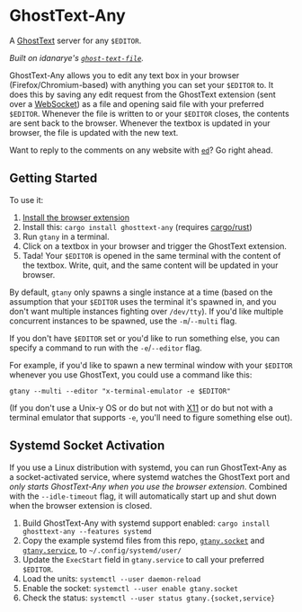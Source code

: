 # GhostText-Any

A [GhostText](https://github.com/GhostText/GhostText) server for any `$EDITOR`.

_Built on idanarye's [`ghost-text-file`](https://github.com/idanarye/ghost-text-file)._

GhostText-Any allows you to edit any text box in your browser (Firefox/Chromium-based) with anything you can set your `$EDITOR` to.
It does this by saving any edit request from the GhostText extension (sent over a [WebSocket](https://developer.mozilla.org/en-US/docs/Web/API/WebSockets_API)) as a file and opening said file with your preferred `$EDITOR`. Whenever the file is written to or your `$EDITOR` closes, the contents are sent back to the browser. Whenever the textbox is updated in your browser, the file is updated with the new text.

Want to reply to the comments on any website with [`ed`](https://www.gnu.org/fun/jokes/ed-msg.html)? Go right ahead.

## Getting Started

To use it:
1. [Install the browser extension](https://github.com/GhostText/GhostText#installation)
2. Install this: `cargo install ghosttext-any` (requires [cargo/rust](https://www.rust-lang.org/tools/install))
3. Run `gtany` in a terminal.
4. Click on a textbox in your browser and trigger the GhostText extension.
5. Tada! Your `$EDITOR` is opened in the same terminal with the content of the textbox. Write, quit, and the same content will be updated in your browser.

By default, `gtany` only spawns a single instance at a time (based on the assumption that your `$EDITOR` uses the terminal it's spawned in, and you don't want multiple instances fighting over `/dev/tty`). If you'd like multiple concurrent instances to be spawned, use the `-m`/`--multi` flag.

If you don't have `$EDITOR` set or you'd like to run something else, you can specify a command to run with the `-e`/`--editor` flag.

For example, if you'd like to spawn a new terminal window with your `$EDITOR` whenever you use GhostText, you could use a command like this:
```shell
gtany --multi --editor "x-terminal-emulator -e $EDITOR"
```
(If you don't use a Unix-y OS or do but not with [X11](https://en.wikipedia.org/wiki/X_Window_System) or do but not with a terminal emulator that supports `-e`, you'll need to figure something else out).

## Systemd Socket Activation

If you use a Linux distribution with systemd, you can run GhostText-Any as a socket-activated service, where systemd watches the GhostText port and _only starts GhostText-Any when you use the browser extension_. Combined with the `--idle-timeout` flag, it will automatically start up and shut down when the browser extension is closed.

1. Build GhostText-Any with systemd support enabled: `cargo install ghosttext-any --features systemd`
2. Copy the example systemd files from this repo, [`gtany.socket`](contrib/gtany.socket) and [`gtany.service`](contrib/gtany.service), to `~/.config/systemd/user/`
3. Update the `ExecStart` field in `gtany.service` to call your preferred `$EDITOR`.
4. Load the units: `systemctl --user daemon-reload`
5. Enable the socket: `systemctl --user enable gtany.socket`
6. Check the status: `systemctl --user status gtany.{socket,service}`
